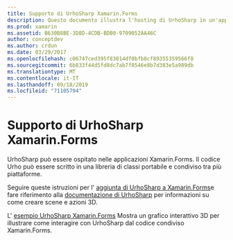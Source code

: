 ```yaml
---
title: Supporto di UrhoSharp Xamarin.Forms
description: Questo documento illustra l'hosting di UrhoSharp in un'applicazione Xamarin.Forms. Si collega a istruzioni e codice di esempio per eseguire questa operazione.
ms.prod: xamarin
ms.assetid: B630B8BE-3D8D-4CDB-BDB0-9709052AA46C
author: conceptdev
ms.author: crdun
ms.date: 03/29/2017
ms.openlocfilehash: c06747ced395f83014df0bfb8cf89355359566f8
ms.sourcegitcommit: 6b833f44d5fd8dc7ab7f8546e8b7d383e5a989db
ms.translationtype: MT
ms.contentlocale: it-IT
ms.lasthandoff: 09/18/2019
ms.locfileid: "71105794"
---
```

# <a name="urhosharp-xamarinforms-support"></a>Supporto di UrhoSharp Xamarin.Forms

UrhoSharp può essere ospitato nelle applicazioni Xamarin.Forms. Il codice Urho può essere scritto in una libreria di classi portabile e condiviso tra più piattaforme.

Seguire queste istruzioni per l' [aggiunta di UrhoSharp a Xamarin.Forms](~/xamarin-forms/user-interface/graphics/urhosharp.md)e fare riferimento alla [documentazione di UrhoSharp](~/graphics-games/urhosharp/using.md) per informazioni su come creare scene e azioni 3D.

L' [esempio UrhoSharp Xamarin.Forms](https://github.com/xamarin/urho-samples/tree/master/FormsSample) Mostra un grafico interattivo 3D per illustrare come interagire con UrhoSharp dal codice condiviso Xamarin.Forms.
